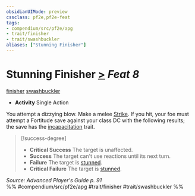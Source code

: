 ```yaml
---
obsidianUIMode: preview
cssclass: pf2e,pf2e-feat
tags:
- compendium/src/pf2e/apg
- trait/finisher
- trait/swashbuckler
aliases: ["Stunning Finisher"]
---
```

# Stunning Finisher  [>](/rules/core-rulebook/chapter-9-playing-the-game.md#Actions "Single Action") *Feat 8*  
[finisher](/rules/traits/finisher-apg.md)  [swashbuckler](/rules/traits/swashbuckler-apg.md)  

- **Activity** Single Action

You attempt a dizzying blow. Make a melee [Strike](/rules/actions/strike.md). If you hit, your foe must attempt a Fortitude save against your class DC with the following results; the save has the [incapacitation](/rules/traits/incapacitation.md) trait.

> [!success-degree] 
> - **Critical Success** The target is unaffected.
> - **Success** The target can't use reactions until its next turn.
> - **Failure** The target is [stunned](/rules/conditions.md#Stunned).
> - **Critical Failure** The target is [stunned](/rules/conditions.md#Stunned).

*Source: Advanced Player's Guide p. 91*  
%% #compendium/src/pf2e/apg #trait/finisher #trait/swashbuckler %%